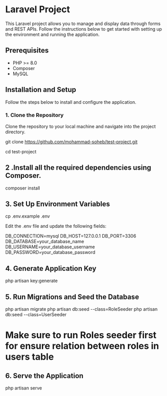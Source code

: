 # Laravel Project

This Laravel project allows you to manage and display data through forms and REST APIs. Follow the instructions below to get started with setting up the environment and running the application.

## Prerequisites

- PHP >= 8.0
- Composer
- MySQL

## Installation and Setup

Follow the steps below to install and configure the application.

### 1. Clone the Repository

Clone the repository to your local machine and navigate into the project directory.

git clone https://github.com/mohammad-soheb/test-project.git

cd test-project

## 2 .Install all the required dependencies using Composer.

composer install

## 3. Set Up Environment Variables

cp .env.example .env

Edit the .env file and update the following fields:

DB_CONNECTION=mysql
DB_HOST=127.0.0.1
DB_PORT=3306
DB_DATABASE=your_database_name
DB_USERNAME=your_database_username
DB_PASSWORD=your_database_password


## 4. Generate Application Key

php artisan key:generate


##  5. Run Migrations and Seed the Database

php artisan migrate
php artisan db:seed --class=RoleSeeder
php artisan db:seed --class=UserSeeder

# Make sure to run Roles seeder first for ensure relation between roles in users table

##  6. Serve the Application

php artisan serve 